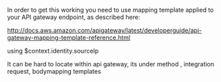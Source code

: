 In order to get this working you need to use mapping template applied to your API gateway endpoint, as described here: 

http://docs.aws.amazon.com/apigateway/latest/developerguide/api-gateway-mapping-template-reference.html

using $context.identity.sourceIp

It can be hard to locate within api gateway, its under method , integration request, bodymapping templates


